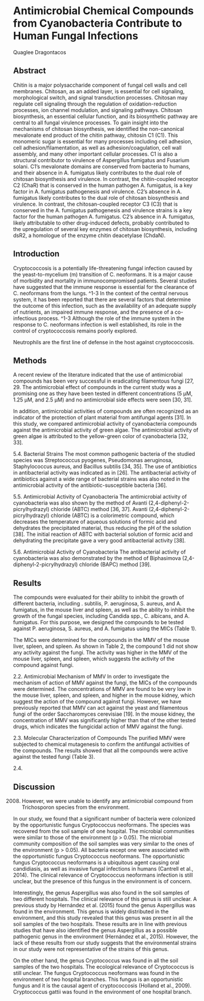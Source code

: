 # Antimicrobial Chemical Compounds from Cyanobacteria Contribute to Human Fungal Infections
Quaglee Dragontacos


## Abstract
Chitin is a major polysaccharide component of fungal cell walls and cell membranes. Chitosan, as an added layer, is essential for cell signaling, morphological switch, and signal transduction processes. Chitosan may regulate cell signaling through the regulation of oxidation-reduction processes, ion channel modulation, and signaling pathways. Chitosan biosynthesis, an essential cellular function, and its biosynthetic pathway are central to all fungal virulence processes. To gain insight into the mechanisms of chitosan biosynthesis, we identified the non-canonical mevalonate end product of the chitin pathway, chitosin C1 (C1). This monomeric sugar is essential for many processes including cell adhesion, cell adhesion/filamentation, as well as adhesion/coagulation, cell wall assembly, and many other important cellular processes. C1 is also a structural contributor to virulence of Aspergillus fumigatus and Fusarium solani. C1’s mevalonate domains are conserved from bacteria to humans, and their absence in A. fumigatus likely contributes to the dual role of chitosan biosynthesis and virulence. In contrast, the chitin-coupled receptor C2 (ChaR) that is conserved in the human pathogen A. fumigatus, is a key factor in A. fumigatus pathogenesis and virulence. C2’s absence in A. fumigatus likely contributes to the dual role of chitosan biosynthesis and virulence. In contrast, the chitosan-coupled receptor C3 (C3) that is conserved in the A. fumigatus pathogenesis and virulence strains is a key factor for the human pathogen A. fumigatus. C2’s absence in A. fumigatus, likely attributable to other drug-induced defects, probably contributed to the upregulation of several key enzymes of chitosan biosynthesis, including dsR2, a homologue of the enzyme chitin deacetylase (ChdaN).


## Introduction
Cryptococcosis is a potentially life-threatening fungal infection caused by the yeast-to-mycelium (m) transition of C. neoformans. It is a major cause of morbidity and mortality in immunocompromised patients. Several studies have suggested that the immune response is essential for the clearance of C. neoformans from the lungs. ^1-3 In the context of the central nervous system, it has been reported that there are several factors that determine the outcome of this infection, such as the availability of an adequate supply of nutrients, an impaired immune response, and the presence of a co-infectious process. ^1-3 Although the role of the immune system in the response to C. neoformans infection is well established, its role in the control of cryptococcosis remains poorly explored.

Neutrophils are the first line of defense in the host against cryptococcosis.


## Methods

A recent review of the literature indicated that the use of antimicrobial compounds has been very successful in eradicating filamentous fungi [27, 29. The antimicrobial effect of compounds in the current study was a promising one as they have been tested in different concentrations (5 µM, 1.25 µM, and 2.5 µM) and no antimicrobial side effects were seen [30, 31].

In addition, antimicrobial activities of compounds are often recognized as an indicator of the protection of plant material from antifungal agents [31]. In this study, we compared antimicrobial activity of cyanobacteria compounds against the antimicrobial activity of green algae. The antimicrobial activity of green algae is attributed to the yellow-green color of cyanobacteria [32, 33].

5.4. Bacterial Strains
The most common pathogenic bacteria of the studied species was Streptococcus pyogenes, Pseudomonas aeruginosa, Staphylococcus aureus, and Bacillus subtilis [34, 35]. The use of antibiotics in antibacterial activity was indicated as in [26]. The antibacterial activity of antibiotics against a wide range of bacterial strains was also noted in the antimicrobial activity of the antibiotic-susceptible bacteria [36].

5.5. Antimicrobial Activity of Cyanobacteria
The antimicrobial activity of cyanobacteria was also shown by the method of Avanti (2,4-diphenyl-2-picrylhydrazyl) chloride (ABTC) method [36, 37]. Avanti (2,4-diphenyl-2-picrylhydrazyl) chloride (ABTC) is a colorimetric compound, which decreases the temperature of aqueous solutions of formic acid and dehydrates the precipitated material, thus reducing the pH of the solution [38]. The initial reaction of ABTC with bacterial solution of formic acid and dehydrating the precipitate gave a very good antibacterial activity [38].

5.6. Antimicrobial Activity of Cyanobacteria
The antibacterial activity of cyanobacteria was also demonstrated by the method of Biphasimova (2,4-diphenyl-2-picrylhydrazyl) chloride (BAPC) method [39].


## Results

The compounds were evaluated for their ability to inhibit the growth of different bacteria, including . subtilis, P. aeruginosa, S. aureus, and A. fumigatus, in the mouse liver and spleen, as well as the ability to inhibit the growth of the fungal species, including Candida spp., C. albicans, and A. fumigatus. For this purpose, we designed the compounds to be tested against P. aeruginosa, S. aureus, and A. fumigatus using the MICs (Table 1).

The MICs were determined for the compounds in the MMV of the mouse liver, spleen, and spleen. As shown in Table 2, the compound 1 did not show any activity against the fungi. The activity was higher in the MMV of the mouse liver, spleen, and spleen, which suggests the activity of the compound against fungi.

2.2. Antimicrobial Mechanism of MMV
In order to investigate the mechanism of action of MMV against the fungi, the MICs of the compounds were determined. The concentrations of MMV are found to be very low in the mouse liver, spleen, and spleen, and higher in the mouse kidney, which suggest the action of the compound against fungi. However, we have previously reported that MMV can act against the yeast and filamentous fungi of the order Saccharomyces cerevisiae [19]. In the mouse kidney, the concentration of MMV was significantly higher than that of the other tested drugs, which indicates the fungicidal action of MMV against the fungi.

2.3. Molecular Characterization of Compounds
The purified MMV were subjected to chemical mutagenesis to confirm the antifungal activities of the compounds. The results showed that all the compounds were active against the tested fungi (Table 3).

2.4.


## Discussion
 2008. However, we were unable to identify any antimicrobial compound from Trichosporon species from the environment.

In our study, we found that a significant number of bacteria were colonized by the opportunistic fungus Cryptococcus neoformans. The species was recovered from the soil sample of one hospital. The microbial communities were similar to those of the environment (p > 0.05). The microbial community composition of the soil samples was very similar to the ones of the environment (p > 0.05). All bacteria except one were associated with the opportunistic fungus Cryptococcus neoformans. The opportunistic fungus Cryptococcus neoformans is a ubiquitous agent causing oral candidiasis, as well as invasive fungal infections in humans (Cantrell et al., 2014). The clinical relevance of Cryptococcus neoformans infection is still unclear, but the presence of this fungus in the environment is of concern.

Interestingly, the genus Aspergillus was also found in the soil samples of two different hospitals. The clinical relevance of this genus is still unclear. A previous study by Hernández et al. (2015) found the genus Aspergillus was found in the environment. This genus is widely distributed in the environment, and this study revealed that this genus was present in all the soil samples of the two hospitals. These results are in line with previous studies that have also identified the genus Aspergillus as a possible pathogenic genus in the environment (Hernández et al., 2015). However, the lack of these results from our study suggests that the environmental strains in our study were not representative of the strains of this genus.

On the other hand, the genus Cryptococcus was found in all the soil samples of the two hospitals. The ecological relevance of Cryptococcus is still unclear. The fungus Cryptococcus neoformans was found in the environment of two hospital branches. This fungus is an opportunistic fungus and it is the causal agent of cryptococcosis (Holland et al., 2009). Cryptococcus gattii was found in the environment of one hospital branch.
